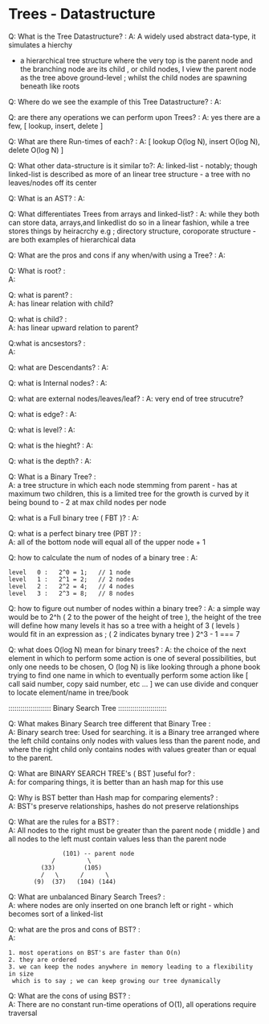 # Trees - Datastructure

Q: What is the Tree Datastructure?    :
A: A widely used abstract data-type, it simulates a hierchy
  - a hierarchical tree structure where the very top is the    parent node
    and the branching node are its child , or child nodes, I view the parent node as the tree above ground-level ; whilst the child nodes are spawning beneath like roots

Q: Where do we see the example of this Tree Datastructure?   :
A:

Q: are there any operations we can perform upon Trees?   :
A: yes there are a few, [ lookup, insert, delete ]

Q: What are there Run-times of each? :
A: [ lookup O(log N), insert O(log N), delete O(log N) ]

Q: What other data-structure is it similar to?:
A: linked-list - notably; though linked-list is described as more of an linear tree structure - a tree with no leaves/nodes off its center

Q: What is an AST?   :
A: 

Q: What differentiates Trees from arrays and linked-list?   :
A: while they both can store data, arrays,and linkedlist do so in a linear fashion,
   while a tree stores things by heiracrchy e.g ; directory structure, coroporate structure - are both examples of hierarchical data

Q: What are the pros and cons if any when/with using a Tree?   :
A:

Q: What is root?    :  
A:

Q: what is parent?    :  
A: has linear relation with child?

Q: what is child?    :   
A: has linear upward relation to parent?


Q:what is ancsestors?   :  
A:

Q: what are Descendants?    :
A:

Q: what is Internal nodes?   :
A:

Q: what are external nodes/leaves/leaf?  :
A: very end of tree strucutre?

Q: what is edge?  :
A:

Q: what is level?   :
A:

Q: what is the hieght?   :
A:

Q: what is the depth?   :
A:

Q: What is a Binary Tree?  :    
A: a tree structure in which each node stemming from parent - has at maximum two children, this is a limited tree for the growth is curved by it being bound to - 2 at max child nodes per node

Q: what is a Full binary tree ( FBT )?   :
A: 

Q: what is a perfect binary tree (PBT )?   :          
A: all of the bottom node will equal all of the upper node + 1

Q: how to calculate the num of nodes of a binary tree    :
A: 
       
    level   0 :   2^0 = 1;   // 1 node 
    level   1 :   2^1 = 2;   // 2 nodes
    level   2 :   2^2 = 4;   // 4 nodes
    level   3 :   2^3 = 8;   // 8 nodes



Q: how to figure out number of nodes within a binary tree?    :
A: a simple way would be to 2^h ( 2 to the power of the height of tree ), the height of the tree will define how many levels it has so a tree with a height of 3 ( levels ) would fit in an expression as ; ( 2 indicates bynary tree ) 2^3 - 1 === 7 

Q: what does O(log N) mean for binary trees?    :
A: the choice of the next element in which to perform some action is one of several possibilities, but only one needs to be chosen,
O (log N) is like looking through a phone book trying to find one name in which to eventually perform some action like [ call said number, copy said number, etc ... ]
we can use divide and conquer to locate element/name in tree/book 


::::::::::::::::::::: Binary Search Tree ::::::::::::::::::::::::

Q: What makes Binary Search tree different that Binary Tree   :  
A: Binary search tree: Used for searching. it is a Binary tree arranged where the left child contains only nodes with values less than the parent node, and where the right child only contains nodes with values greater than or equal to the parent.
   

Q: What are BINARY SEARCH TREE's ( BST )useful for?   :   
A: for comparing things, it is better than an hash map for this use

Q: Why is BST better than Hash map for comparing elements?   :   
A: BST's preserve relationships, hashes do not preserve relationships

Q: What are the rules for a BST?   :  
A: All nodes to the right must be greater than the parent node ( middle )
   and all nodes to the left must contain values less than the parent node 

                   (101) -- parent node
                /         \
             (33)        (105)
             /   \      /      \
           (9)  (37)   (104) (144)
   
Q: What are unbalanced Binary Search Trees?   :     
A: where nodes are only inserted on one branch left or right - which becomes sort of a linked-list

Q: what are the pros and cons of BST?   :  
A:      
   
    1. most operations on BST's are faster than O(n) 
    2. they are ordered
    3. we can keep the nodes anywhere in memory leading to a flexibility in size
     which is to say ; we can keep growing our tree dynamically
    
Q: What are the cons of using BST?   :   
A: There are no constant run-time operations of O(1), all operations require traversal



